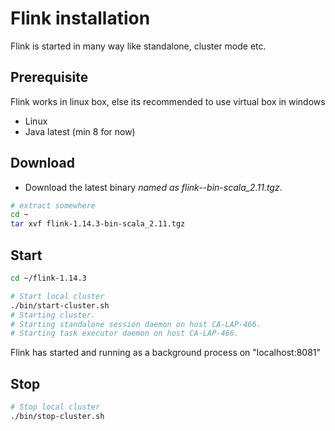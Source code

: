 # Flink installation

Flink is started in many way like standalone, cluster mode etc.

## Prerequisite

Flink works in linux box, else its recommended to use virtual box in windows

- Linux
- Java latest (min 8 for now)

## Download

- Download the latest binary *named as flink-<version>-bin-scala_2.11.tgz*.

```sh
# extract somewhere
cd ~
tar xvf flink-1.14.3-bin-scala_2.11.tgz
```

## Start

```sh
cd ~/flink-1.14.3

# Start local cluster
./bin/start-cluster.sh
# Starting cluster.
# Starting standalone session daemon on host CA-LAP-466.
# Starting task executor daemon on host CA-LAP-466.
```

Flink has started and running as a background process on "localhost:8081"

## Stop

```sh
# Stop local cluster
./bin/stop-cluster.sh
```
